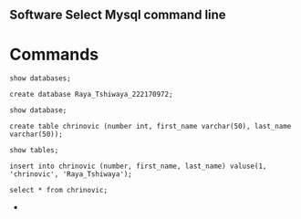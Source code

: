 ## Software Select Mysql  command line

# Commands 

```mysql
show databases;
```

```mysql
create database Raya_Tshiwaya_222170972;
```

```mysql
show database;
```

```mysql
create table chrinovic (number int, first_name varchar(50), last_name varchar(50));
```

```mysql
show tables;
```

```mysql
insert into chrinovic (number, first_name, last_name) valuse(1, 'chrinovic', 'Raya_Tshiwaya');
```

```mysql
select * from chrinovic;
```

- 